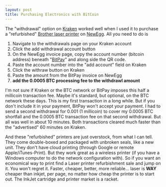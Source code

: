 ```yaml
---
layout: post
title: Purchasing Electronics with BitCoin
---
```


The "withdrawal" option on [Kraken](kraken.com) worked well when I used it to purchase a "refurbished" [Brother laser printer](https://www.google.com/shopping/product/7194589541084124364?sclient=psy-ab&client=ubuntu&hs=ejj&channel=fs&q=DCP-L2540DW+printer&oq=DCP-L2540DW+printer&pbx=1&bav=on.2,or.r_cp.&bvm=bv.93564037,d.b2w&biw=1591&bih=830&tch=1&ech=1&psi=AppXVav2CoGdsQWVh4GwBg.1431804419195.3&sa=X&ei=DJpXVaODIcXisAWtlIGwBg&ved=0CJYBELkk) on [NewEgg](http://www.newegg.com/Product/Product.aspx?Item=N82E16828113937). All you need to do is

1. Navigate to the withdrawals page on your Kraken account
2. Click the add withdrawal account button
3. On the NewEgg invoice page, copy the account number (bitcoin address) beneath "[BitPay](https://bitpay.com/)" and along side the QR code. 
4. Paste the account number into the "add account" field on Kraken
5. Click the withraw button on Kraken
6. Paste the amount from the BitPay invoice on NewEgg
7. **add the 0.0005 BTC processing fee to the withdrawl amount**

I'm not sure if Kraken or the BTC network or BitPay imposes this half a millicoin transaction fee. Maybe it's standard, but optional, on the BTC network these days. This is my first transaction in a long while. But if you don't include it in your payment, BitPay won't accept your payment. I had to send a second withdrawal for 0.001 (1 millicoin) to cover my 0.0005 BTC shortfall and the 0.0005 BTC transaction fee on that second withdrawal. But all was well in about 10 minutes. Both transactions cleared much faster than the "advertised" 60 minutes on Kraken.

And these "refurbished" printers are just overstock, from what I can tell. They come double-boxed and packaged with unbroken seals, like a new unit. They don't have cloud printing (through Google or remote Apple/iTunes-Print). But they work great as a wireless printer (if you have a Windows computer to do the network configuration with). So if you want an economical way to print find a Laser printer refurbishment sale and jump on it. You won't regret it. Faster, cheaper, better, more reliable... laser is **WAY** cheaper than inkjet, per page, no matter how cheap the printer is to start out. The InkJet cartridge and printer market is a racket.
